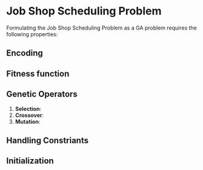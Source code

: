 # Job Shop Scheduling Problem

Formulating the Job Shop Scheduling Problem as a GA problem requires the following properties:

## Encoding

## Fitness function

## Genetic Operators

1. **Selection**: 
2. **Crossover**: 
3. **Mutation**: 

## Handling Constriants

## Initialization
